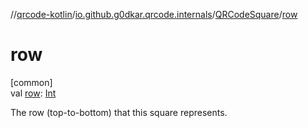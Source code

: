 //[qrcode-kotlin](../../../index.md)/[io.github.g0dkar.qrcode.internals](../index.md)/[QRCodeSquare](index.md)/[row](row.md)

# row

[common]\
val [row](row.md): [Int](https://kotlinlang.org/api/latest/jvm/stdlib/kotlin/-int/index.html)

The row (top-to-bottom) that this square represents.
